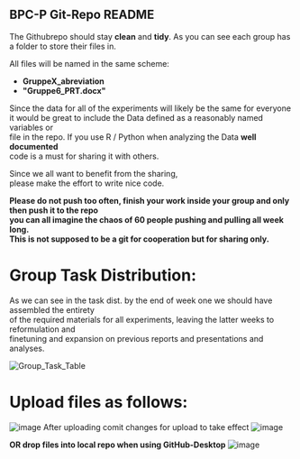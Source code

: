 

BPC-P Git-Repo README
------------------------------------------------------------------------------


The Githubrepo should stay **clean** and **tidy**. As you can see each group has a folder to store their files in.  

All files will be named in the same scheme: 
  + **GruppeX_abreviation** 
  + **"Gruppe6_PRT.docx"**

Since the data for all of the experiments will likely be the same for everyone  
it would be great to include the Data defined as a reasonably named variables or  
file in the repo. If you use R / Python when analyzing the Data **well documented**   
code is a must for sharing it with others.  
  
Since we all want to benefit from the sharing,  
please make the effort to write nice code.  


**Please do not push too often, finish your work inside your group and only then push it to the repo**    
**you can all imagine the chaos of 60 people pushing and pulling all week long.**     
**This is not supposed to be a git for cooperation but for sharing only.**  

# Group Task Distribution:  

As we can see in the task dist. by the end of week one we should have assembled the entirety  
of the required materials for all experiments, leaving the latter weeks to reformulation and  
finetuning and expansion on previous reports and presentations and analyses.

![Group_Task_Table](https://user-images.githubusercontent.com/82641497/142510128-af93ed04-10b5-4ad2-94fe-d8def03681a5.png)

# Upload files as follows:
![image](https://user-images.githubusercontent.com/82641497/143777868-313b8369-a068-4b60-b44c-302fb75e879c.png)
After uploading comit changes for upload to take effect
![image](https://user-images.githubusercontent.com/82641497/143777897-02f11150-9d55-4403-9a11-99fafa68baaf.png)

 **OR drop files into local repo when using GitHub-Desktop**
 ![image](https://user-images.githubusercontent.com/82641497/143777994-0c8d8d5c-2778-4cc9-92a2-16d99760dc81.png)

 
 

